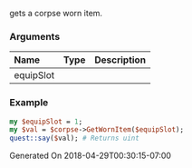 gets a corpse worn item.
### Arguments
**Name**|**Type**|**Description**
:---|:---|:---
equipSlot||

### Example

```perl
my $equipSlot = 1;
my $val = $corpse->GetWornItem($equipSlot);
quest::say($val); # Returns uint
```


Generated On 2018-04-29T00:30:15-07:00